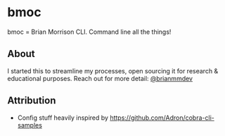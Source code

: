 # bmoc

bmoc = Brian Morrison CLI. Command line all the things!

## About

I started this to streamline my processes, open sourcing it for research & educational purposes. Reach out for more detail: [@brianmmdev](https://twitter.com/brianmmdev)

## Attribution

- Config stuff heavily inspired by https://github.com/Adron/cobra-cli-samples